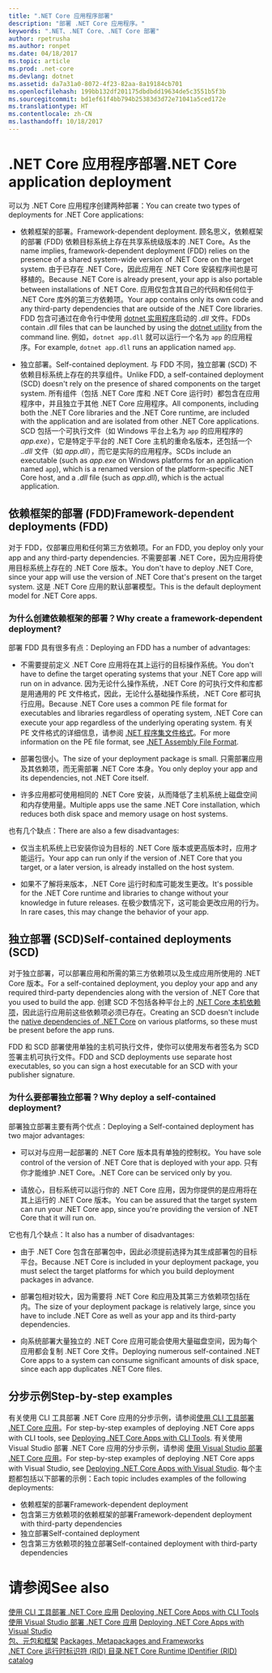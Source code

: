 ```yaml
---
title: ".NET Core 应用程序部署"
description: "部署 .NET Core 应用程序。"
keywords: ".NET、.NET Core、.NET Core 部署"
author: rpetrusha
ms.author: ronpet
ms.date: 04/18/2017
ms.topic: article
ms.prod: .net-core
ms.devlang: dotnet
ms.assetid: da7a31a0-8072-4f23-82aa-8a19184cb701
ms.openlocfilehash: 199bb132df201175dbdbdd19634de5c3551b5f3b
ms.sourcegitcommit: bd1ef61f4bb794b25383d3d72e71041a5ced172e
ms.translationtype: HT
ms.contentlocale: zh-CN
ms.lasthandoff: 10/18/2017
---
```

# <a name="net-core-application-deployment"></a><span data-ttu-id="7c329-104">.NET Core 应用程序部署</span><span class="sxs-lookup"><span data-stu-id="7c329-104">.NET Core application deployment</span></span>

<span data-ttu-id="7c329-105">可以为 .NET Core 应用程序创建两种部署：</span><span class="sxs-lookup"><span data-stu-id="7c329-105">You can create two types of deployments for .NET Core applications:</span></span>

- <span data-ttu-id="7c329-106">依赖框架的部署。</span><span class="sxs-lookup"><span data-stu-id="7c329-106">Framework-dependent deployment.</span></span> <span data-ttu-id="7c329-107">顾名思义，依赖框架的部署 (FDD) 依赖目标系统上存在共享系统级版本的 .NET Core。</span><span class="sxs-lookup"><span data-stu-id="7c329-107">As the name implies, framework-dependent deployment (FDD) relies on the presence of a shared system-wide version of .NET Core on the target system.</span></span> <span data-ttu-id="7c329-108">由于已存在 .NET Core，因此应用在 .NET Core 安装程序间也是可移植的。</span><span class="sxs-lookup"><span data-stu-id="7c329-108">Because .NET Core is already present, your app is also portable between installations of .NET Core.</span></span> <span data-ttu-id="7c329-109">应用仅包含其自己的代码和任何位于 .NET Core 库外的第三方依赖项。</span><span class="sxs-lookup"><span data-stu-id="7c329-109">Your app contains only its own code and any third-party dependencies that are outside of the .NET Core libraries.</span></span> <span data-ttu-id="7c329-110">FDD 包含可通过在命令行中使用 [dotnet 实用程序](../tools/dotnet.md)启动的 *.dll* 文件。</span><span class="sxs-lookup"><span data-stu-id="7c329-110">FDDs contain *.dll* files that can be launched by using the [dotnet utility](../tools/dotnet.md) from the command line.</span></span> <span data-ttu-id="7c329-111">例如，`dotnet app.dll` 就可以运行一个名为 `app` 的应用程序。</span><span class="sxs-lookup"><span data-stu-id="7c329-111">For example, `dotnet app.dll` runs an application named `app`.</span></span>

- <span data-ttu-id="7c329-112">独立部署。</span><span class="sxs-lookup"><span data-stu-id="7c329-112">Self-contained deployment.</span></span> <span data-ttu-id="7c329-113">与 FDD 不同，独立部署 (SCD) 不依赖目标系统上存在的共享组件。</span><span class="sxs-lookup"><span data-stu-id="7c329-113">Unlike FDD, a self-contained deployment (SCD) doesn't rely on the presence of shared components on the target system.</span></span> <span data-ttu-id="7c329-114">所有组件（包括 .NET Core 库和 .NET Core 运行时）都包含在应用程序中，并且独立于其他 .NET Core 应用程序。</span><span class="sxs-lookup"><span data-stu-id="7c329-114">All components, including both the .NET Core libraries and the .NET Core runtime, are included with the application and are isolated from other .NET Core applications.</span></span> <span data-ttu-id="7c329-115">SCD 包括一个可执行文件（如 Windows 平台上名为 `app` 的应用程序的 *app.exe*），它是特定于平台的 .NET Core 主机的重命名版本，还包括一个 .*.dll* 文件（如 *app.dll*），而它是实际的应用程序。</span><span class="sxs-lookup"><span data-stu-id="7c329-115">SCDs include an executable (such as *app.exe* on Windows platforms for an application named `app`), which is  a renamed version of the platform-specific .NET Core host, and a *.dll* file (such as *app.dll*), which is the actual application.</span></span>

## <a name="framework-dependent-deployments-fdd"></a><span data-ttu-id="7c329-116">依赖框架的部署 (FDD)</span><span class="sxs-lookup"><span data-stu-id="7c329-116">Framework-dependent deployments (FDD)</span></span>

<span data-ttu-id="7c329-117">对于 FDD，仅部署应用和任何第三方依赖项。</span><span class="sxs-lookup"><span data-stu-id="7c329-117">For an FDD, you deploy only your app and any third-party dependencies.</span></span> <span data-ttu-id="7c329-118">不需要部署 .NET Core，因为应用将使用目标系统上存在的 .NET Core 版本。</span><span class="sxs-lookup"><span data-stu-id="7c329-118">You don't have to deploy .NET Core, since your app will use the version of .NET Core that's present on the target system.</span></span> <span data-ttu-id="7c329-119">这是 .NET Core 应用的默认部署模型。</span><span class="sxs-lookup"><span data-stu-id="7c329-119">This is the default deployment model for .NET Core apps.</span></span>

### <a name="why-create-a-framework-dependent-deployment"></a><span data-ttu-id="7c329-120">为什么创建依赖框架的部署？</span><span class="sxs-lookup"><span data-stu-id="7c329-120">Why create a framework-dependent deployment?</span></span>

<span data-ttu-id="7c329-121">部署 FDD 具有很多有点：</span><span class="sxs-lookup"><span data-stu-id="7c329-121">Deploying an FDD has a number of advantages:</span></span>

- <span data-ttu-id="7c329-122">不需要提前定义 .NET Core 应用将在其上运行的目标操作系统。</span><span class="sxs-lookup"><span data-stu-id="7c329-122">You don't have to define the target operating systems that your .NET Core app will run on in advance.</span></span> <span data-ttu-id="7c329-123">因为无论什么操作系统，.NET Core 的可执行文件和库都是用通用的 PE 文件格式，因此，无论什么基础操作系统，.NET Core 都可执行应用。</span><span class="sxs-lookup"><span data-stu-id="7c329-123">Because .NET Core uses a common PE file format for executables and libraries regardless of operating system, .NET Core can execute your app regardless of the underlying operating system.</span></span> <span data-ttu-id="7c329-124">有关 PE 文件格式的详细信息，请参阅 [.NET 程序集文件格式](../../standard/assembly-format.md)。</span><span class="sxs-lookup"><span data-stu-id="7c329-124">For more information on the PE file format, see [.NET Assembly File Format](../../standard/assembly-format.md).</span></span>

- <span data-ttu-id="7c329-125">部署包很小。</span><span class="sxs-lookup"><span data-stu-id="7c329-125">The size of your deployment package is small.</span></span> <span data-ttu-id="7c329-126">只需部署应用及其依赖项，而无需部署 .NET Core 本身。</span><span class="sxs-lookup"><span data-stu-id="7c329-126">You only deploy your app and its dependencies, not .NET Core itself.</span></span>

- <span data-ttu-id="7c329-127">许多应用都可使用相同的 .NET Core 安装，从而降低了主机系统上磁盘空间和内存使用量。</span><span class="sxs-lookup"><span data-stu-id="7c329-127">Multiple apps use the same .NET Core installation, which reduces both disk space and memory usage on host systems.</span></span>

<span data-ttu-id="7c329-128">也有几个缺点：</span><span class="sxs-lookup"><span data-stu-id="7c329-128">There are also a few disadvantages:</span></span>

- <span data-ttu-id="7c329-129">仅当主机系统上已安装你设为目标的 .NET Core 版本或更高版本时，应用才能运行。</span><span class="sxs-lookup"><span data-stu-id="7c329-129">Your app can run only if the version of .NET Core that you target, or a later version, is already installed on the host system.</span></span>

- <span data-ttu-id="7c329-130">如果不了解将来版本，.NET Core 运行时和库可能发生更改。</span><span class="sxs-lookup"><span data-stu-id="7c329-130">It's possible for the .NET Core runtime and libraries to change without your knowledge in future releases.</span></span> <span data-ttu-id="7c329-131">在极少数情况下，这可能会更改应用的行为。</span><span class="sxs-lookup"><span data-stu-id="7c329-131">In rare cases, this may change the behavior of your app.</span></span>

## <a name="self-contained-deployments-scd"></a><span data-ttu-id="7c329-132">独立部署 (SCD)</span><span class="sxs-lookup"><span data-stu-id="7c329-132">Self-contained deployments (SCD)</span></span>

<span data-ttu-id="7c329-133">对于独立部署，可以部署应用和所需的第三方依赖项以及生成应用所使用的 .NET Core 版本。</span><span class="sxs-lookup"><span data-stu-id="7c329-133">For a self-contained deployment, you deploy your app and any required third-party dependencies along with the version of .NET Core that you used to build the app.</span></span> <span data-ttu-id="7c329-134">创建 SCD 不包括各种平台上的 [.NET Core 本机依赖项](https://github.com/dotnet/core/blob/master/Documentation/prereqs.md)，因此运行应用前这些依赖项必须已存在。</span><span class="sxs-lookup"><span data-stu-id="7c329-134">Creating an SCD doesn't include the [native dependencies of .NET Core](https://github.com/dotnet/core/blob/master/Documentation/prereqs.md) on various platforms, so these must be present before the app runs.</span></span>

<span data-ttu-id="7c329-135">FDD 和 SCD 部署使用单独的主机可执行文件，使你可以使用发布者签名为 SCD 签署主机可执行文件。</span><span class="sxs-lookup"><span data-stu-id="7c329-135">FDD and SCD deployments use separate host executables, so you can sign a host executable for an SCD with your publisher signature.</span></span>

### <a name="why-deploy-a-self-contained-deployment"></a><span data-ttu-id="7c329-136">为什么要部署独立部署？</span><span class="sxs-lookup"><span data-stu-id="7c329-136">Why deploy a self-contained deployment?</span></span>

<span data-ttu-id="7c329-137">部署独立部署主要有两个优点：</span><span class="sxs-lookup"><span data-stu-id="7c329-137">Deploying a Self-contained deployment has two major advantages:</span></span>

- <span data-ttu-id="7c329-138">可以对与应用一起部署的 .NET Core 版本具有单独的控制权。</span><span class="sxs-lookup"><span data-stu-id="7c329-138">You have sole control of the version of .NET Core that is deployed with your app.</span></span> <span data-ttu-id="7c329-139">只有你才能维护 .NET Core。</span><span class="sxs-lookup"><span data-stu-id="7c329-139">.NET Core can be serviced only by you.</span></span>

- <span data-ttu-id="7c329-140">请放心，目标系统可以运行你的 .NET Core 应用，因为你提供的是应用将在其上运行的 .NET Core 版本。</span><span class="sxs-lookup"><span data-stu-id="7c329-140">You can be assured that the target system can run your .NET Core app, since you're providing the version of .NET Core that it will run on.</span></span>

<span data-ttu-id="7c329-141">它也有几个缺点：</span><span class="sxs-lookup"><span data-stu-id="7c329-141">It also has a number of disadvantages:</span></span>

- <span data-ttu-id="7c329-142">由于 .NET Core 包含在部署包中，因此必须提前选择为其生成部署包的目标平台。</span><span class="sxs-lookup"><span data-stu-id="7c329-142">Because .NET Core is included in your deployment package, you must select the target platforms for which you build deployment packages in advance.</span></span>

- <span data-ttu-id="7c329-143">部署包相对较大，因为需要将 .NET Core 和应用及其第三方依赖项包括在内。</span><span class="sxs-lookup"><span data-stu-id="7c329-143">The size of your deployment package is relatively large, since you have to include .NET Core as well as your app and its third-party dependencies.</span></span>

- <span data-ttu-id="7c329-144">向系统部署大量独立的 .NET Core 应用可能会使用大量磁盘空间，因为每个应用都会复制 .NET Core 文件。</span><span class="sxs-lookup"><span data-stu-id="7c329-144">Deploying numerous self-contained .NET Core apps to a system can consume significant amounts of disk space, since each app duplicates .NET Core files.</span></span>

## <a name="step-by-step-examples"></a><span data-ttu-id="7c329-145">分步示例</span><span class="sxs-lookup"><span data-stu-id="7c329-145">Step-by-step examples</span></span>

<span data-ttu-id="7c329-146">有关使用 CLI 工具部署 .NET Core 应用的分步示例，请参阅[使用 CLI 工具部署 .NET Core 应用](deploy-with-cli.md)。</span><span class="sxs-lookup"><span data-stu-id="7c329-146">For step-by-step examples of deploying .NET Core apps with CLI tools, see [Deploying .NET Core Apps with CLI Tools](deploy-with-cli.md).</span></span> <span data-ttu-id="7c329-147">有关使用 Visual Studio 部署 .NET Core 应用的分步示例，请参阅 [使用 Visual Studio 部署 .NET Core 应用](deploy-with-vs.md)。</span><span class="sxs-lookup"><span data-stu-id="7c329-147">For step-by-step examples of deploying .NET Core apps with Visual Studio, see [Deploying .NET Core Apps with Visual Studio](deploy-with-vs.md).</span></span> <span data-ttu-id="7c329-148">每个主题都包括以下部署的示例：</span><span class="sxs-lookup"><span data-stu-id="7c329-148">Each topic includes examples of the following deployments:</span></span>

- <span data-ttu-id="7c329-149">依赖框架的部署</span><span class="sxs-lookup"><span data-stu-id="7c329-149">Framework-dependent deployment</span></span>
- <span data-ttu-id="7c329-150">包含第三方依赖项的依赖框架的部署</span><span class="sxs-lookup"><span data-stu-id="7c329-150">Framework-dependent deployment with third-party dependencies</span></span>
- <span data-ttu-id="7c329-151">独立部署</span><span class="sxs-lookup"><span data-stu-id="7c329-151">Self-contained deployment</span></span>
- <span data-ttu-id="7c329-152">包含第三方依赖项的独立部署</span><span class="sxs-lookup"><span data-stu-id="7c329-152">Self-contained deployment with third-party dependencies</span></span>

# <a name="see-also"></a><span data-ttu-id="7c329-153">请参阅</span><span class="sxs-lookup"><span data-stu-id="7c329-153">See also</span></span>

<span data-ttu-id="7c329-154">[使用 CLI 工具部署 .NET Core 应用](deploy-with-cli.md) </span><span class="sxs-lookup"><span data-stu-id="7c329-154">[Deploying .NET Core Apps with CLI Tools](deploy-with-cli.md) </span></span>  
<span data-ttu-id="7c329-155">[使用 Visual Studio 部署 .NET Core 应用](deploy-with-vs.md) </span><span class="sxs-lookup"><span data-stu-id="7c329-155">[Deploying .NET Core Apps with Visual Studio](deploy-with-vs.md) </span></span>  
<span data-ttu-id="7c329-156">[包、元包和框架](../packages.md) </span><span class="sxs-lookup"><span data-stu-id="7c329-156">[Packages, Metapackages and Frameworks](../packages.md) </span></span>  
[<span data-ttu-id="7c329-157">.NET Core 运行时标识符 (RID) 目录</span><span class="sxs-lookup"><span data-stu-id="7c329-157">.NET Core Runtime IDentifier (RID) catalog</span></span>](../rid-catalog.md)

